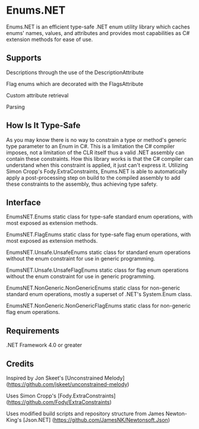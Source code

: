 # Enums.NET
Enums.NET is an efficient type-safe .NET enum utility library which caches enums' names, values, and attributes and provides most capabilities as C# extension methods for ease of use.

## Supports
Descriptions through the use of the DescriptionAttribute

Flag enums which are decorated with the FlagsAttribute

Custom attribute retrieval

Parsing

## How Is It Type-Safe
As you may know there is no way to constrain a type or method's generic type parameter to an Enum in C#. This is a limitation the C# compiler imposes, not a limitation of the CLR itself thus a valid .NET assembly can contain these constraints. How this library works is that the C# compiler can understand when this constraint is applied, it just can't express it. Utilizing Simon Cropp's Fody.ExtraConstraints, Enums.NET is able to automatically apply a post-processing step on build to the compiled assembly to add these constraints to the assembly, thus achieving type safety.

## Interface
EnumsNET.Enums static class for type-safe standard enum operations, with most exposed as extension methods.

EnumsNET.FlagEnums static class for type-safe flag enum operations, with most exposed as extension methods.

EnumsNET.Unsafe.UnsafeEnums static class for standard enum operations without the enum constraint for use in generic programming.

EnumsNET.Unsafe.UnsafeFlagEnums static class for flag enum operations without the enum constraint for use in generic programming.

EnumsNET.NonGeneric.NonGenericEnums static class for non-generic standard enum operations, mostly a superset of .NET's System.Enum class.

EnumsNET.NonGeneric.NonGenericFlagEnums static class for non-generic flag enum operations.

## Requirements
.NET Framework 4.0 or greater

## Credits
Inspired by Jon Skeet's [Unconstrained Melody] (https://github.com/jskeet/unconstrained-melody)

Uses Simon Cropp's [Fody.ExtraConstraints] (https://github.com/Fody/ExtraConstraints)

Uses modified build scripts and repository structure from James Newton-King's [Json.NET] (https://github.com/JamesNK/Newtonsoft.Json)
